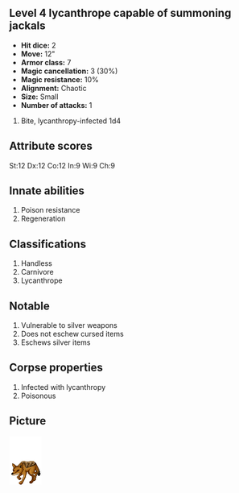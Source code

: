 ## Level 4 lycanthrope capable of summoning jackals

- **Hit dice:** 2
- **Move:** 12"
- **Armor class:** 7
- **Magic cancellation:** 3 (30%)
- **Magic resistance:** 10%
- **Alignment:** Chaotic
- **Size:** Small
- **Number of attacks:** 1
1. Bite, lycanthropy-infected 1d4

## Attribute scores

St:12 Dx:12 Co:12 In:9 Wi:9 Ch:9

## Innate abilities

1. Poison resistance
2. Regeneration

## Classifications

1. Handless
2. Carnivore
3. Lycanthrope

## Notable

1. Vulnerable to silver weapons
2. Does not eschew cursed items
3. Eschews silver items

## Corpse properties

1. Infected with lycanthropy
2. Poisonous

## Picture

![Werejackal](https://github.com/hyvanmielenpelit/GnollHackTileSet/blob/main/Monsters/werejackal/werejackal.png?raw=true)
